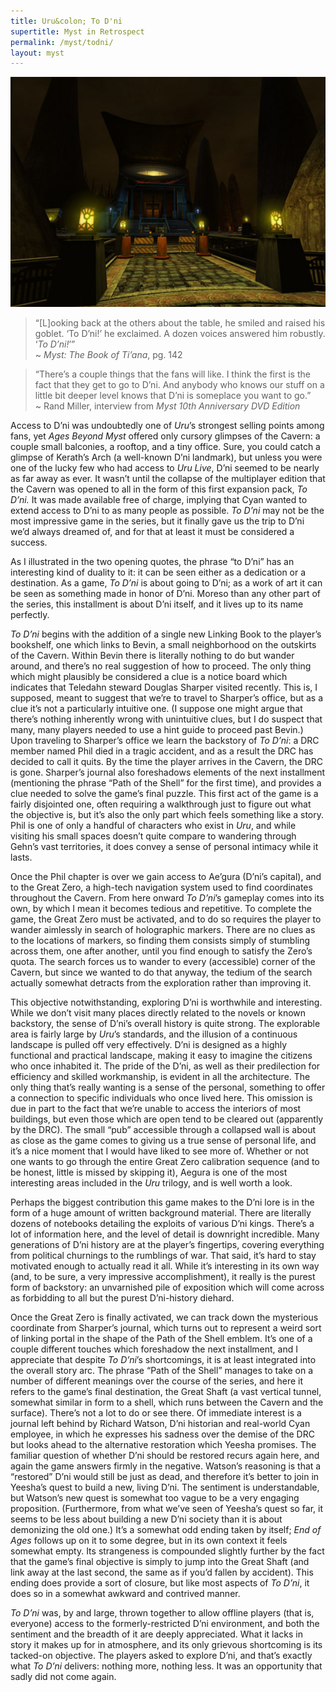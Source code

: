 ```yaml
---
title: Uru&colon; To D'ni
supertitle: Myst in Retrospect
permalink: /myst/todni/
layout: myst
---
```



![The Great Library](/assets/images/myst/09-uru2.jpg)

> “<span>\[</span>L<span>\]</span>ooking back at the others about the
> table, he smiled and raised his goblet. ‘To D’ni!’ he exclaimed. A
> dozen voices answered him robustly. ‘*To D’ni!*’”
> <br> ~ *Myst: The Book of Ti’ana*, pg. 142

> “There’s a couple things that the fans will like. I think the first is
> the fact that they get to go to D’ni. And anybody who knows our stuff
> on a little bit deeper level knows that D’ni is someplace you want to
> go.” <br> ~ Rand Miller, interview from *Myst 10th Anniversary DVD Edition*

Access to D’ni was undoubtedly one of *Uru*’s strongest selling points
among fans, yet *Ages Beyond Myst* offered only cursory glimpses of the
Cavern: a couple small balconies, a rooftop, and a tiny office. Sure,
you could catch a glimpse of Kerath’s Arch (a well-known D’ni landmark),
but unless you were one of the lucky few who had access to *Uru Live*,
D’ni seemed to be nearly as far away as ever. It wasn’t until the
collapse of the multiplayer edition that the Cavern was opened to all in
the form of this first expansion pack, *To D’ni.* It was made available
free of charge, implying that Cyan wanted to extend access to D’ni to as
many people as possible. *To D’ni* may not be the most impressive game
in the series, but it finally gave us the trip to D’ni we’d always
dreamed of, and for that at least it must be considered a success.

As I illustrated in the two opening quotes, the phrase “to D’ni” has an
interesting kind of duality to it: it can be seen either as a dedication
or a destination. As a game, *To D’ni* is about going to D’ni; as a work
of art it can be seen as something made in honor of D’ni. Moreso than
any other part of the series, this installment is about D’ni itself, and
it lives up to its name perfectly.

*To D’ni* begins with the addition of a single new Linking Book to the
player’s bookshelf, one which links to Bevin, a small neighborhood on
the outskirts of the Cavern. Within Bevin there is literally nothing to
do but wander around, and there’s no real suggestion of how to proceed.
The only thing which might plausibly be considered a clue is a notice
board which indicates that Teledahn steward Douglas Sharper visited
recently. This is, I supposed, meant to suggest that we’re to travel to
Sharper’s office, but as a clue it’s not a particularly intuitive one.
(I suppose one might argue that there’s nothing inherently wrong with
unintuitive clues, but I do suspect that many, many players needed to
use a hint guide to proceed past Bevin.) Upon traveling to Sharper’s
office we learn the backstory of *To D’ni*: a DRC member named Phil died
in a tragic accident, and as a result the DRC has decided to call it
quits. By the time the player arrives in the Cavern, the DRC is gone.
Sharper’s journal also foreshadows elements of the next installment
(mentioning the phrase “Path of the Shell” for the first time), and
provides a clue needed to solve the game’s final puzzle. This first act
of the game is a fairly disjointed one, often requiring a walkthrough
just to figure out what the objective is, but it’s also the only part
which feels something like a story. Phil is one of only a handful of
characters who exist in *Uru*, and while visiting his small spaces
doesn’t quite compare to wandering through Gehn’s vast territories, it
does convey a sense of personal intimacy while it lasts.

Once the Phil chapter is over we gain access to Ae’gura (D’ni’s
capital), and to the Great Zero, a high-tech navigation system used to
find coordinates throughout the Cavern. From here onward *To D’ni*’s
gameplay comes into its own, by which I mean it becomes tedious and
repetitive. To complete the game, the Great Zero must be activated, and
to do so requires the player to wander aimlessly in search of
holographic markers. There are no clues as to the locations of markers,
so finding them consists simply of stumbling across them, one after
another, until you find enough to satisfy the Zero’s quota. The search
forces us to wander to every (accessible) corner of the Cavern, but
since we wanted to do that anyway, the tedium of the search actually
somewhat detracts from the exploration rather than improving it.

This objective notwithstanding, exploring D’ni is worthwhile and
interesting. While we don’t visit many places directly related to the
novels or known backstory, the sense of D’ni’s overall history is quite
strong. The explorable area is fairly large by *Uru*’s standards, and
the illusion of a continuous landscape is pulled off very effectively.
D’ni is designed as a highly functional and practical landscape, making
it easy to imagine the citizens who once inhabited it. The pride of the
D’ni, as well as their predilection for efficiency and skilled
workmanship, is evident in all the architecture. The only thing that’s
really wanting is a sense of the personal, something to offer a
connection to specific individuals who once lived here. This omission is
due in part to the fact that we’re unable to access the interiors of
most buildings, but even those which are open tend to be cleared out
(apparently by the DRC). The small “pub” accessible through a collapsed
wall is about as close as the game comes to giving us a true sense of
personal life, and it’s a nice moment that I would have liked to see
more of. Whether or not one wants to go through the entire Great Zero
calibration sequence (and to be honest, little is missed by skipping
it), Aegura is one of the most interesting areas included in the *Uru*
trilogy, and is well worth a look.

Perhaps the biggest contribution this game makes to the D’ni lore is in
the form of a huge amount of written background material. There are
literally dozens of notebooks detailing the exploits of various D’ni
kings. There’s a lot of information here, and the level of detail is
downright incredible. Many generations of D’ni history are at the
player’s fingertips, covering everything from political churnings to the
rumblings of war. That said, it’s hard to stay motivated enough to
actually read it all. While it’s interesting in its own way (and, to be
sure, a very impressive accomplishment), it really is the purest form of
backstory: an unvarnished pile of exposition which will come across as
forbidding to all but the purest D’ni-history diehard.

Once the Great Zero is finally activated, we can track down the
mysterious coordinate from Sharper’s journal, which turns out to
represent a weird sort of linking portal in the shape of the Path of the
Shell emblem. It’s one of a couple different touches which foreshadow
the next installment, and I appreciate that despite *To D’ni*’s
shortcomings, it is at least integrated into the overall story arc. The
phrase “Path of the Shell” manages to take on a number of different
meanings over the course of the series, and here it refers to the game’s
final destination, the Great Shaft (a vast vertical tunnel, somewhat
similar in form to a shell, which runs between the Cavern and the
surface). There’s not a lot to do or see there. Of immediate interest is
a journal left behind by Richard Watson, D’ni historian and real-world
Cyan employee, in which he expresses his sadness over the demise of the
DRC but looks ahead to the alternative restoration which Yeesha
promises. The familiar question of whether D’ni should be restored
recurs again here, and again the game answers firmly in the negative.
Watson’s reasoning is that a “restored” D’ni would still be just as
dead, and therefore it’s better to join in Yeesha’s quest to build a
new, living D’ni. The sentiment is understandable, but Watson’s new
quest is somewhat too vague to be a very engaging proposition.
(Furthermore, from what we’ve seen of Yeesha’s quest so far, it seems to
be less about building a new D’ni society than it is about demonizing
the old one.) It’s a somewhat odd ending taken by itself; *End of Ages*
follows up on it to some degree, but in its own context it feels
somewhat empty. Its strangeness is compounded slightly further by the
fact that the game’s final objective is simply to jump into the Great
Shaft (and link away at the last second, the same as if you’d fallen by
accident). This ending does provide a sort of closure, but like most
aspects of *To D’ni*, it does so in a somewhat awkward and contrived
manner.

*To D’ni* was, by and large, thrown together to allow offline players
(that is, everyone) access to the formerly-restricted D’ni environment,
and both the sentiment and the breadth of it are deeply appreciated.
What it lacks in story it makes up for in atmosphere, and its only
grievous shortcoming is its tacked-on objective. The players asked to
explore D’ni, and that’s exactly what *To D’ni* delivers: nothing more,
nothing less. It was an opportunity that sadly did not come again.
